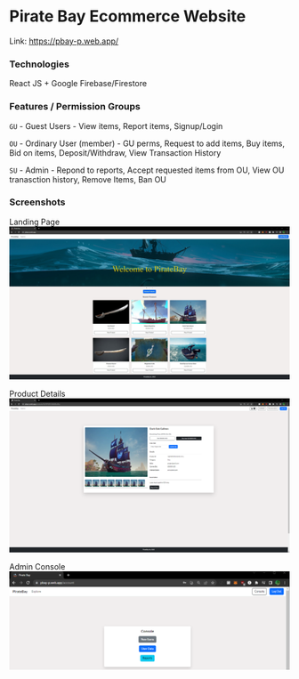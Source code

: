 # Pirate Bay Ecommerce Website

Link: https://pbay-p.web.app/

### Technologies
React JS + Google Firebase/Firestore

### Features / Permission Groups

`GU` - Guest Users - View items, Report items, Signup/Login

`OU` - Ordinary User (member) - GU perms, Request to add items, Buy items, Bid on items, Deposit/Withdraw, View Transaction History

`SU` - Admin - Repond to reports, Accept requested items from OU, View OU tranasction history, Remove Items, Ban OU 


### Screenshots

Landing Page
![alt text](./src/images/screenshots/ss1.jpg)

Product Details
![alt text](./src/images/screenshots/ss2.png)

Admin Console
![alt text](./src/images/screenshots/ss3.png)



